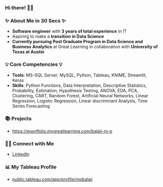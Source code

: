 ### **Hi there!** 🙋‍♂️

### ✨ **About Me in 30 Secs** ✨
- **Software engineer** with **3 years of total experience** in IT 
- Aspiring to make a **transition in Data Science**
- **Currently pursuing Post Graduate Program in Data Science and Business Analytics** at Great Learning in collaboration with **University of Texas at Austin**



### 💡 **Core Competencies** 💡

- **Tools**: MS-SQL Server, MySQL, Python, Tableau, KNIME, Streamlit, Keras
- **Skills**: Python Functions, Data Interpretation, Descriptive Statistics, Probability, Estimation, Hypothesis Testing, ANOVA, EDA, PCA, Clustering, CART, Random Forest, Artificial Neural Networks, Linear Regression, Logistic Regression, Linear discriminant Analysis, Time Series Forecasting


### **📚 Projects**
- https://eportfolio.mygreatlearning.com/balaji-m-p

### **🙌🏻 Connect with Me**
- [LinkedIn](https://www.linkedin.com/in/balaji-mp/)

### **📊 My Tableau Profile**
- [public.tableau.com/app/profile/mpbalaji ](https://public.tableau.com/app/profile/mpbalaji) 
